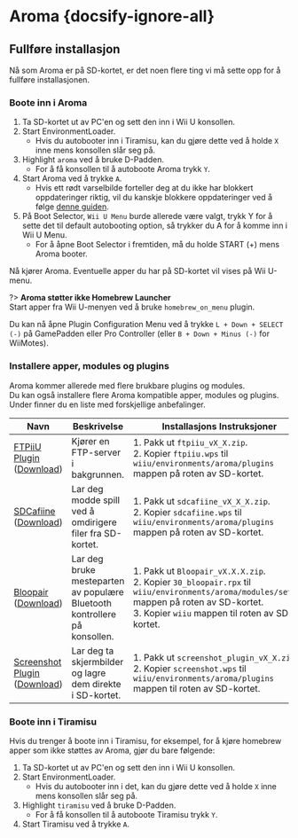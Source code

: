 # Aroma {docsify-ignore-all}

## Fullføre installasjon

Nå som Aroma er på SD-kortet, er det noen flere ting vi må sette opp for å fullføre installasjonen.

### Boote inn i Aroma

1. Ta SD-kortet ut av PC'en og sett den inn i Wii U konsollen.
1. Start EnvironmentLoader.
    - Hvis du autobooter inn i Tiramisu, kan du gjøre dette ved å holde `X` inne mens konsollen slår seg på.
1. Highlight `aroma` ved å bruke D-Padden.
    - For å få konsollen til å autoboote Aroma trykk `Y`.
1. Start Aroma ved å trykke `A`.
    - Hvis ett rødt varselbilde forteller deg at du ikke har blokkert oppdateringer riktig, vil du kanskje blokkere oppdateringer ved å følge [denne guiden](../block-updates).
1. På Boot Selector, `Wii U Menu` burde allerede være valgt, trykk Y for å sette det til default autobooting option, så trykker du A for å komme inn i Wii U Menu.
    - For å åpne Boot Selector i fremtiden, må du holde START (+) mens Aroma booter.

Nå kjører Aroma. Eventuelle apper du har på SD-kortet vil vises på Wii U-menu.

?> **Aroma støtter ikke Homebrew Launcher**  
Start apper fra Wii U-menyen ved å bruke `homebrew_on_menu` plugin.

Du kan nå åpne Plugin Configuration Menu ved å trykke `L + Down + SELECT (-)` på GamePadden eller Pro Controller (eller `B + Down + Minus (-)` for WiiMotes).

### Installere apper, modules og plugins

Aroma kommer allerede med flere brukbare plugins og modules.  
Du kan også installere flere Aroma kompatible apper, modules og plugins. Under finner du en liste med forskjellige anbefalinger.

| Navn                                                                                                                               | Beskrivelse                                                               | Installasjons Instruksjoner                                                                                                                                                                                    |
| ---------------------------------------------------------------------------------------------------------------------------------- | ------------------------------------------------------------------------- | -------------------------------------------------------------------------------------------------------------------------------------------------------------------------------------------------------------- |
| [FTPiiU Plugin](https://github.com/wiiu-env/ftpiiu_plugin/) ([Download](https://github.com/wiiu-env/ftpiiu_plugin/releases))       | Kjører en FTP-server i bakgrunnen.                                        | 1. Pakk ut `ftpiiu_vX_X.zip`. <br> 2. Kopier `ftpiiu.wps` til `wiiu/environments/aroma/plugins` mappen på roten av SD-kortet.                                                                            |
| [SDCafiine](https://github.com/wiiu-env/sdcafiine_plugin/) ([Download](https://github.com/wiiu-env/sdcafiine_plugin/releases))     | Lar deg modde spill ved å omdirigere filer fra SD-kortet.                 | 1. Pakk ut `sdcafiine_vX_X_X.zip`. <br> 2. Kopier `sdcafiine.wps` til `wiiu/environments/aroma/plugins` mappen på roten av SD-kortet.                                                                    |
| [Bloopair](https://github.com/GaryOderNichts/Bloopair/) ([Download](https://github.com/GaryOderNichts/Bloopair/releases))          | Lar deg bruke mesteparten av populære Bluetooth kontrollere på konsollen. | 1. Pakk ut `Bloopair_vX.X.X.zip`. <br> 2. Kopier `30_bloopair.rpx` til `wiiu/environments/aroma/modules/setup/` mappen på roten av SD-kortet. <br> 3. Kopier `wiiu` mappen til roten av SD-kortet. |
| [Screenshot Plugin](https://github.com/wiiu-env/ScreenshotWUPS/) ([Download](https://github.com/wiiu-env/ScreenshotWUPS/releases)) | Lar deg ta skjermbilder og lagre dem direkte i SD-kortet.                 | 1. Pakk ut `screenshot_plugin_vX_X.zip`. <br> 2. Kopier `screenshot.wps` til `wiiu/environments/aroma/plugins` mappen til roten av SD-kortet.                                                            |

### Boote inn i Tiramisu

Hvis du trenger å boote inn i Tiramisu, for eksempel, for å kjøre homebrew apper som ikke støttes av Aroma, gjør du bare følgende:

1. Ta SD-kortet ut av PC'en og sett den inn i Wii U konsollen.
1. Start EnvironmentLoader.
    - Hvis du autobooter inn i det, kan du gjøre dette ved å holde `X` inne mens konsollen slår seg på.
1. Highlight `tiramisu` ved å bruke D-Padden.
    - For å få konsollen til å autoboote Tiramisu trykk `Y`.
1. Start Tiramisu ved å trykke `A`.
